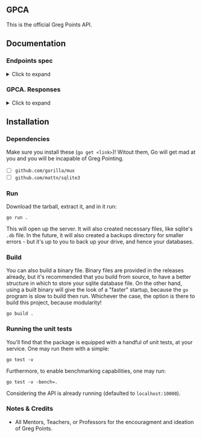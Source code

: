 ## GPCA

This is the official Greg Points API.

## Documentation

### Endpoints spec
<details>
    <summary>Click to expand</summary>
    <br/>

| Endpoint                   | Method | Values                             | Description                                                                                                                 |
|----------------------------|--------|------------------------------------|-----------------------------------------------------------------------------------------------------------------------------|
| `/`                        | `GET`  |                                    | Return a greeting message.                                                                                                  |
| `/status`                  | `GET`  |                                    | Get the status of the whole team's points; the leaderboard.                                                                 |
| `/status`                  | `POST` | `name`                             | Get the status of the `name` value's entry.                                                                                 |
| `/verify`                  | `POST` | `code`                             | Check if the `code` is a valid hash; if so, return a response code of 200. Else, diagnose and return a GPCA. response.\*    |
| `/new`                     | `POST` | `name`, `points`, `cryptocurrency` | Create a new entry with the `name`, `points`, and `cryptocurrency` values. \*                                               |
| `/update`                  | `POST` | `name`, `points`, `cryptocurrency` | Update a given entry.                                                                                                       |
| `/status/cryptocurrency`   | `GET`  |                                    | Responds with the status of the cryptocurrency.                                                                             |
| `/cryptocurrency/status`   | `GET`  |                                    | Responds with the status of the cryptocurrency.                                                                             |
| `/cryptocurrency/claim`    | `POST` | `name`, `hash`                     | Claim cryptocurrency to a user.                                                                                             |

\* Refer to [GPCA. responses](#gpca-responses) for more details.

</details>

### GPCA. Responses

<details>
    <summary>Click to expand</summary>
    <br/>

| ID | Description                                                                |
|----|----------------------------------------------------------------------------|
| 1  | The value is invalid, not correctly formatted, or not of the correct type. |
| 2  | The value is not a hashed block.                                           |

</details>


## Installation

### Dependencies

Make sure you install these (`go get <link>`)! Witout them, Go will get mad at you and you will be incapable of Greg Pointing.

 - [ ] `github.com/gorilla/mux`
 - [ ] `github.com/mattn/sqlite3`

### Run

Download the tarball, extract it, and in it run:

```shell
go run .
```

This will open up the server. It will also created necessary files, like sqlite's `.db` file. In the future, it will also created a backups directory for smaller errors - but it's up to you to back up your drive, and hence your databases.

### Build

You can also build a binary file. Binary files are provided in the releases already, but it's recommended that you build from source, to have a better structure in which to store your sqlite database file. On the other hand, using a built binary will give the look of a "faster" startup, because the `go` program is slow to build then run. Whichever the case, the option is there to build this project, because modularity!

```shell
go build .
```

### Running the unit tests

You'll find that the package is equipped with a handful of unit tests, at your service. One may run them with a simple:

```shell
go test -v
```

Furthermore, to enable benchmarking capabilities, one may run:

```shell
go test -v -bench=.
```

Considering the API is already running (defaulted to `localhost:10000`).

### Notes & Credits

 - All Mentors, Teachers, or Professors for the encouragment and ideation of Greg Points.
